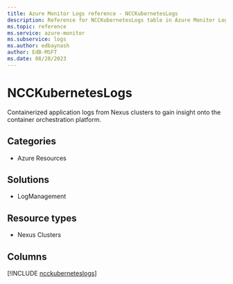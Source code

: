 ```yaml
---
title: Azure Monitor Logs reference - NCCKubernetesLogs
description: Reference for NCCKubernetesLogs table in Azure Monitor Logs.
ms.topic: reference
ms.service: azure-monitor
ms.subservice: logs
ms.author: edbaynash
author: EdB-MSFT
ms.date: 08/28/2023
---
```


# NCCKubernetesLogs

Containerized application logs from Nexus clusters to gain insight onto the container orchestration platform.

## Categories

- Azure Resources
## Solutions

- LogManagement
## Resource types

- Nexus Clusters

            


## Columns
  
[!INCLUDE [ncckuberneteslogs](../includes/ncckuberneteslogs-include.md)]
